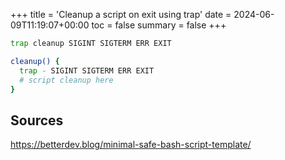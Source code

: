 +++
title = 'Cleanup a script on exit using trap'
date = 2024-06-09T11:19:07+00:00
toc = false
summary = false
+++

```bash
trap cleanup SIGINT SIGTERM ERR EXIT

cleanup() {
  trap - SIGINT SIGTERM ERR EXIT
  # script cleanup here
}
```

## Sources

<https://betterdev.blog/minimal-safe-bash-script-template/>
